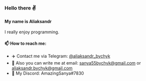 ### Hello there ✌️

#### My name is Aliaksandr

I really enjoy programming. 

#### 📫 How to reach me:
* :airplane: Contact me via Telegram: [@aliaksandr_bychyk](https://t.me/aliaksandr_bychyk)
* :e-mail: Also you can write me at email: sanya55bychyk@gmail.com or aliaksandr.bychyk@gmail.com
* :link: My Discord: AmazingSanya#7830
<!--
**AlexanderBychyk/AlexanderBychyk** is a ✨ _special_ ✨ repository because its `README.md` (this file) appears on your GitHub profile.

Here are some ideas to get you started:

- 🔭 I’m currently working on ...
- 🌱 I’m currently learning ...
- 👯 I’m looking to collaborate on ...
- 🤔 I’m looking for help with ...
- 💬 Ask me about ...
- 📫 How to reach me: ...
- 😄 Pronouns: ...
- ⚡ Fun fact: ...
-->
